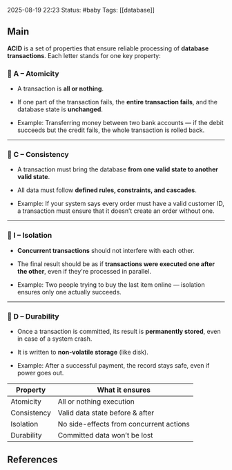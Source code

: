 2025-08-19 22:23
Status: #baby
Tags: [[database]]
## Main
**ACID** is a set of properties that ensure reliable processing of **database transactions**. Each letter stands for one key property:

### 🔹 A – **Atomicity**

- A transaction is **all or nothing**.
    
- If one part of the transaction fails, the **entire transaction fails**, and the database state is **unchanged**.
    
- Example: Transferring money between two bank accounts — if the debit succeeds but the credit fails, the whole transaction is rolled back.
    

---

### 🔹 C – **Consistency**

- A transaction must bring the database **from one valid state to another valid state**.
    
- All data must follow **defined rules, constraints, and cascades**.
    
- Example: If your system says every order must have a valid customer ID, a transaction must ensure that it doesn’t create an order without one.
    

---

### 🔹 I – **Isolation**

- **Concurrent transactions** should not interfere with each other.
    
- The final result should be as if **transactions were executed one after the other**, even if they're processed in parallel.
    
- Example: Two people trying to buy the last item online — isolation ensures only one actually succeeds.
    

---

### 🔹 D – **Durability**

- Once a transaction is committed, its result is **permanently stored**, even in case of a system crash.
    
- It is written to **non-volatile storage** (like disk).
    
- Example: After a successful payment, the record stays safe, even if power goes out.

|Property|What it ensures|
|---|---|
|Atomicity|All or nothing execution|
|Consistency|Valid data state before & after|
|Isolation|No side-effects from concurrent actions|
|Durability|Committed data won’t be lost|






## References